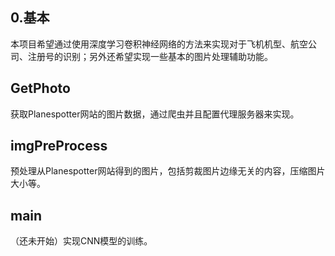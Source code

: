 ## 0.基本
本项目希望通过使用深度学习卷积神经网络的方法来实现对于飞机机型、航空公司、注册号的识别；另外还希望实现一些基本的图片处理辅助功能。
## GetPhoto
获取Planespotter网站的图片数据，通过爬虫并且配置代理服务器来实现。
## imgPreProcess
预处理从Planespotter网站得到的图片，包括剪裁图片边缘无关的内容，压缩图片大小等。
## main
（还未开始）实现CNN模型的训练。